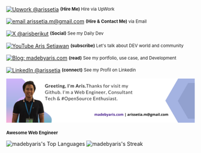 <div align="left">
    <p><a href="https://www.upwork.com/freelancers/~0117c4a4c888d9e9fe"><img alt="Upwork @arissetia" align="center" src="https://img.shields.io/badge/UpWork-gray.svg?colorA=14a800&colorB=14a800&style=for-the-badge" /></a>&nbsp;<small><strong>(Hire Me)</strong> Hire via UpWork</small></p>
    <p><a href="mailto:arissetia.m@gmail.com"><img alt="email arissetia.m@gmail.com" align="center" src="https://img.shields.io/badge/email-gray.svg?colorA=14a800&colorB=14a800&style=for-the-badge" /></a>&nbsp;<small><strong>(Hire & Contact Me)</strong> via Email</small></p>
        <p><a href="[[https://www.linkedin.com/in/arissetia/](https://x.com/arisberikut)](https://x.com/arisberikut)"><img alt="X @arisberikut" align="center" src="https://img.shields.io/badge/TWITTER-(X)-gray.svg?colorA=6A788D&colorB=3677B5&style=for-the-badge" /></a>&nbsp;<small><strong>(Social)</strong> See my Daily Dev</small></p>
    <p><a href="https://www.youtube.com/channel/UC1QVIZrWDCR5xcO4wj04sfg"><img alt="YouTube Aris Setiawan" align="center" src="https://img.shields.io/badge/YOUTUBE-gray.svg?colorA=6A788D&colorB=ED2403&style=for-the-badge" /></a>&nbsp;<small><strong>(subscribe)</strong> Let's talk about DEV world and community</small></p>
    <p><a href="https://madebyaris.com/" rel="dofollow"><img alt="Blog: madebyaris.com" align="center" src="https://img.shields.io/badge/-MY%20WEB-gray.svg?colorA=6A788D&colorB=4072FE&style=for-the-badge" /></a>&nbsp;<small><strong>(read)</strong> See my portfolio, use case, and Development</small></p>
    <p><a href="https://www.linkedin.com/in/arissetia/"><img alt="LinkedIn @arissetia" align="center" src="https://img.shields.io/badge/LINKEDIN-gray.svg?colorA=6A788D&colorB=3677B5&style=for-the-badge" /></a>&nbsp;<small><strong>(connect)</strong> See my Profil on Linkedin</small></p>

</div>

![Sponsor Aris](https://raw.githubusercontent.com/madebyaris/madebyaris/master/github%20cover%20page%20-%201280%20x%20300.png)

<small><strong> Awesome Web Engineer</strong></small>

![madebyaris's Top Languages](https://github-readme-stats.vercel.app/api/top-langs/?username=madebyaris&theme=tokyonight&show_icons=true&hide_border=false&layout=compact)
![madebyaris's Streak](https://github-readme-streak-stats.herokuapp.com/?user=madebyaris&theme=tokyonight&hide_border=false)
